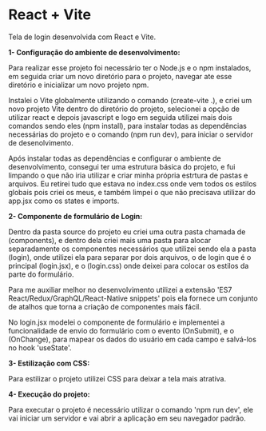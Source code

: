 # React + Vite

Tela de login desenvolvida com React e Vite. 

**1- Configuração do ambiente de desenvolvimento:**

Para realizar esse projeto foi necessário ter o Node.js e o npm instalados, em seguida criar um novo diretório para o projeto, navegar ate esse diretório e inicializar um novo projeto npm. 

Instalei o Vite globalmente utilizando o comando (create-vite .), e criei um novo projeto Vite dentro do diretório do projeto, selecionei a opção de utilizar react e depois javascript e logo em seguida utilizei mais dois comandos sendo eles (npm install), para instalar todas as dependências necessárias do projeto e o comando (npm run dev), para iniciar o servidor de desenolvimento. 

Após instalar todas as dependências e configurar o ambiente de desenvolvimento, consegui ter uma estrutura básica do projeto, e fui limpando o que não iria utilizar e criar minha própria estrtura de pastas e arquivos. Eu retirei tudo que estava no index.css onde vem todos os estilos globais pois criei os meus, e também limpei o que não precisava utilizar do app.jsx como os states e imports. 

**2- Componente de formulário de Login:**

Dentro da pasta source do projeto eu criei uma outra pasta chamada de (components), e dentro dela criei mais uma pasta para alocar separadamente os componentes necessários que utilizei sendo ela a pasta (login), onde utilizei ela para separar por dois arquivos, o de login que é o principal (login.jsx), e o (login.css) onde deixei para colocar os estilos da parte do formulário. 

Para me auxiliar melhor no desenvolvimento utilizei a extensão 'ES7 React/Redux/GraphQL/React-Native snippets' pois ela fornece um conjunto de atalhos que torna a criação de componentes mais fácil.

No login.jsx modelei o componente de formulário e implementei a funcionalidade de envio do formulário com o evento (OnSubmit), e o (OnChange), para mapear os dados do usuário em cada campo e salvá-los no hook 'useState'. 

**3- Estilização com CSS:**

Para estilizar o projeto utilizei CSS para deixar a tela mais atrativa. 

**4- Execução do projeto:**

Para executar o projeto é necessário utilizar o comando 'npm run dev', ele vai iniciar um servidor e vai abrir a aplicação em seu navegador padrão. 







